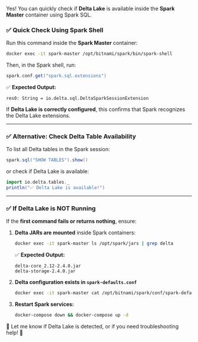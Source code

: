 Yes! You can quickly check if **Delta Lake** is available inside the **Spark Master** container using Spark SQL.

### **✅ Quick Check Using Spark Shell**
Run this command inside the **Spark Master** container:
```sh
docker exec -it spark-master /opt/bitnami/spark/bin/spark-shell
```
Then, in the Spark shell, run:
```scala
spark.conf.get("spark.sql.extensions")
```
✅ **Expected Output:**
```
res0: String = io.delta.sql.DeltaSparkSessionExtension
```
If **Delta Lake is correctly configured**, this confirms that Spark recognizes the Delta Lake extensions.

---

### **✅ Alternative: Check Delta Table Availability**
To list all Delta tables in the Spark session:
```scala
spark.sql("SHOW TABLES").show()
```
or check if Delta Lake is available:
```scala
import io.delta.tables._
println("✅ Delta Lake is available!")
```

---

### **✅ If Delta Lake is NOT Running**
If the **first command fails or returns nothing**, ensure:
1. **Delta JARs are mounted** inside Spark containers:
   ```sh
   docker exec -it spark-master ls /opt/spark/jars | grep delta
   ```
   ✅ **Expected Output:**
   ```
   delta-core_2.12-2.4.0.jar
   delta-storage-2.4.0.jar
   ```

2. **Delta configuration exists in `spark-defaults.conf`**
   ```sh
   docker exec -it spark-master cat /opt/bitnami/spark/conf/spark-defaults.conf | grep delta
   ```

3. **Restart Spark services:**
   ```sh
   docker-compose down && docker-compose up -d
   ```

🚀 Let me know if Delta Lake is detected, or if you need troubleshooting help! 🎯